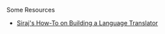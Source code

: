 


Some Resources
* [Siraj's How-To on Building a Language Translator](https://github.com/llSourcell/How_to_make_a_language_translator)

